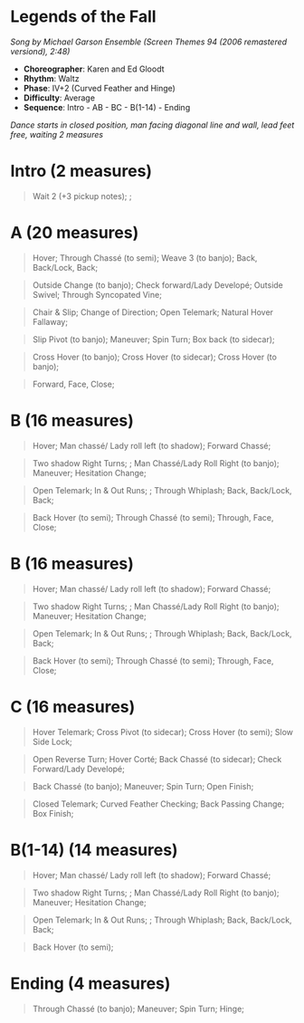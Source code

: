 # Legends of the Fall
*Song by Michael Garson Ensemble (Screen Themes 94 (2006 remastered versiond), 2:48)*

* **Choreographer**: Karen and Ed Gloodt
* **Rhythm**: Waltz
* **Phase**: IV+2 (Curved Feather and Hinge)
* **Difficulty**: Average
* **Sequence**: Intro - AB - BC - B(1-14) - Ending

*Dance starts in closed position, man facing diagonal line and wall, lead feet free, waiting 2 measures*

# Intro (2 measures)

> Wait 2 (+3 pickup notes); ;

# A (20 measures)

> Hover; Through Chassé (to semi); Weave 3 (to banjo); Back, Back/Lock, Back;

> Outside Change (to banjo); Check forward/Lady Developé; Outside Swivel; Through Syncopated Vine;

> Chair & Slip; Change of Direction; Open Telemark; Natural Hover Fallaway;

> Slip Pivot (to banjo); Maneuver; Spin Turn; Box back (to sidecar);

> Cross Hover (to banjo); Cross Hover (to sidecar); Cross Hover (to banjo);

> Forward, Face, Close;

# B (16 measures)

> Hover; Man chassé/ Lady roll left (to shadow); Forward Chassé;

> Two shadow Right Turns; ; Man Chassé/Lady Roll Right (to banjo); Maneuver; Hesitation Change;

> Open Telemark; In & Out Runs; ; Through Whiplash; Back, Back/Lock, Back;

> Back Hover (to semi); Through Chassé (to semi); Through, Face, Close;

# B (16 measures)

> Hover; Man chassé/ Lady roll left (to shadow); Forward Chassé;

> Two shadow Right Turns; ; Man Chassé/Lady Roll Right (to banjo); Maneuver; Hesitation Change;

> Open Telemark; In & Out Runs; ; Through Whiplash; Back, Back/Lock, Back;

> Back Hover (to semi); Through Chassé (to semi); Through, Face, Close;

# C (16 measures)

> Hover Telemark; Cross Pivot (to sidecar); Cross Hover (to semi); Slow Side Lock;

> Open Reverse Turn; Hover Corté; Back Chassé (to sidecar); Check Forward/Lady Developé;

> Back Chassé (to banjo); Maneuver; Spin Turn; Open Finish;

> Closed Telemark; Curved Feather Checking; Back Passing Change; Box Finish;

# B(1-14) (14 measures)

> Hover; Man chassé/ Lady roll left (to shadow); Forward Chassé;

> Two shadow Right Turns; ; Man Chassé/Lady Roll Right (to banjo); Maneuver; Hesitation Change;

> Open Telemark; In & Out Runs; ; Through Whiplash; Back, Back/Lock, Back;

> Back Hover (to semi);

# Ending (4 measures)

> Through Chassé (to banjo); Maneuver; Spin Turn; Hinge;

<meta name="x:audio-file" content="t/The Michael Garson Ensemble/The Michael Garson Ensemble - The Ludlows (From Legends Of The Fall).mp3">